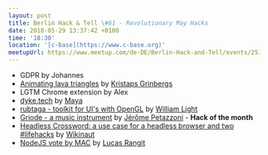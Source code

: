```yaml
---
layout: post
title: Berlin Hack & Tell \#61 - Revolutionary May Hacks
date: 2018-05-29 13:37:42 +0100
time: '18:30'
location: '[c-base](https://www.c-base.org)'
meetupUrl: https://www.meetup.com/de-DE/Berlin-Hack-and-Tell/events/251010410/
---
```


* GDPR by Johannes
* [Animating lava triangles](https://github.com/fassko/animatingLavaTriangles) by [Kristaps Grinbergs](https://github.com/fassko)
* LGTM Chrome extension by Alex
* [dyke.tech](https://www.dyke.tech/) by [Maya](https://github.com/22nds)
* [rubtaga - toolkit for UI's with OpenGL](https://github.com/wrl/rutabaga) by [William Light](https://github.com/wrl)
* [Griode - a music instrument](https://github.com/jpetazzo/griode) by [Jérôme Petazzoni](https://github.com/jpetazzo) - **Hack of the month**
* [Headless Crossword: a use case for a headless browser and two #lifehacks](https://github.com/Wikinaut/headless-crossword) by [Wikinaut](https://github.com/Wikinaut)
* [NodeJS vote by MAC](https://github.com/lucasrangit/nodejs-vote-by-mac) by [Lucas Rangit](https://github.com/lucasrangit)
